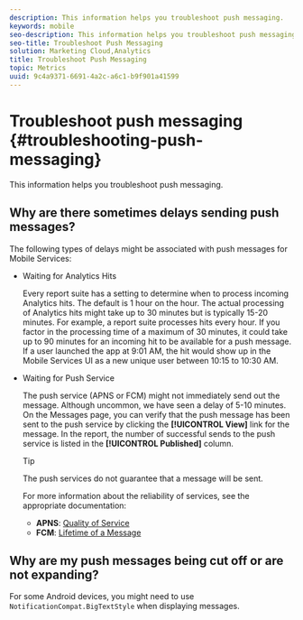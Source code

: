 ```yaml
---
description: This information helps you troubleshoot push messaging.
keywords: mobile
seo-description: This information helps you troubleshoot push messaging.
seo-title: Troubleshoot Push Messaging
solution: Marketing Cloud,Analytics
title: Troubleshoot Push Messaging
topic: Metrics
uuid: 9c4a9371-6691-4a2c-a6c1-b9f901a41599
---
```


# Troubleshoot push messaging {#troubleshooting-push-messaging}

This information helps you troubleshoot push messaging.

## Why are there sometimes delays sending push messages?

The following types of delays might be associated with push messages for Mobile Services:  

* Waiting for Analytics Hits

  Every report suite has a setting to determine when to process incoming Analytics hits. The default is 1 hour on the hour. The actual processing of Analytics hits might take up to 30 minutes but is typically 15-20 minutes. For example, a report suite processes hits every hour. If you factor in the processing time of a maximum of 30 minutes, it could take up to 90 minutes for an incoming hit to be available for a push message. If a user launched the app at 9:01 AM, the hit would show up in the Mobile Services UI as a new unique user between 10:15 to 10:30 AM.

* Waiting for Push Service

  The push service (APNS or FCM) might not immediately send out the message. Although uncommon, we have seen a delay of 5-10 minutes. On the Messages page, you can verify that the push message has been sent to the push service by clicking the **[!UICONTROL View]** link for the message. In the report, the number of successful sends to the push service is listed in the **[!UICONTROL Published]** column.  
  
  >[!TIP]
  >
  >The push services do not guarantee that a message will be sent.
  
  For more information about the reliability of services, see the appropriate documentation: 

  * **APNS**: [Quality of Service](https://developer.apple.com/library/content/documentation/NetworkingInternet/Conceptual/RemoteNotificationsPG/APNSOverview.html#//apple_ref/doc/uid/TP40008194-CH8-SW5)
  * **FCM**: [Lifetime of a Message](https://firebase.google.com/docs/cloud-messaging/concept-options#lifetime)

## Why are my push messages being cut off or are not expanding?

For some Android devices, you might need to use `NotificationCompat.BigTextStyle` when displaying messages. 
